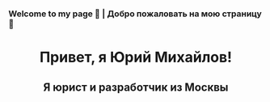 ### Welcome to my page 👋 | Добро пожаловать на мою страницу 👋
<div id="header" align="center">
  <h1>Привет, я Юрий Михайлов!</h1>
  <h2>Я юрист и разработчик из Москвы</h2>
</div>
<!--
**yur8409/yur8409** is a ✨ _special_ ✨ repository because its `README.md` (this file) appears on your GitHub profile.

Here are some ideas to get you started:

- 🔭 I’m currently working on ...
- 🌱 I’m currently learning ...
- 👯 I’m looking to collaborate on ...
- 🤔 I’m looking for help with ...
- 💬 Ask me about ...
- 📫 How to reach me: ...
- 😄 Pronouns: ...
- ⚡ Fun fact: ...
-->
